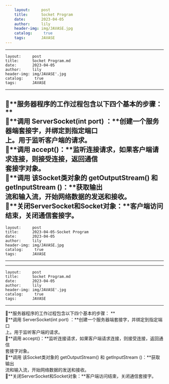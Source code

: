 ```yaml
---
    layout:     post
    title:      Socket Program
    date:       2023-04-05
    author:     lily
    header-img: img/JAVASE.jpg
    catalog: 	 true
    tags:       JAVASE
---
```


---
    layout:     post
    title:      Socket Program.md
    date:       2023-04-05
    author:     lily
    header-img: img/JAVASE'.jpg
    catalog: 	 true
    tags:       JAVASE
---

**服务器程序的工作过程包含以下四个基本的步骤： **<br />**调用 ServerSocket(int port) ：**创建一个服务器端套接字，并绑定到指定端口 <br />上。用于监听客户端的请求。 <br />**调用 accept()：**监听连接请求，如果客户端请求连接，则接受连接，返回通信 <br />套接字对象。 <br />**调用 该Socket类对象的 getOutputStream() 和 getInputStream ()：**获取输出 <br />流和输入流，开始网络数据的发送和接收。 <br />**关闭ServerSocket和Socket对象：**客户端访问结束，关闭通信套接字。
---
    layout:     post
    title:      2023-04-05-Socket Program
    date:       2023-04-05
    author:     lily
    header-img: img/JAVASE.jpg
    catalog: 	 true
    tags:       JAVASE
---

---
    layout:     post
    title:      Socket Program.md
    date:       2023-04-05
    author:     lily
    header-img: img/JAVASE'.jpg
    catalog: 	 true
    tags:       JAVASE
---

**服务器程序的工作过程包含以下四个基本的步骤： **<br />**调用 ServerSocket(int port) ：**创建一个服务器端套接字，并绑定到指定端口 <br />上。用于监听客户端的请求。 <br />**调用 accept()：**监听连接请求，如果客户端请求连接，则接受连接，返回通信 <br />套接字对象。 <br />**调用 该Socket类对象的 getOutputStream() 和 getInputStream ()：**获取输出 <br />流和输入流，开始网络数据的发送和接收。 <br />**关闭ServerSocket和Socket对象：**客户端访问结束，关闭通信套接字。
